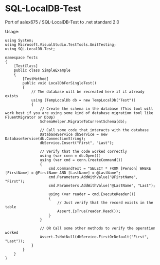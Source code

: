 # SQL-LocalDB-Test
Port of aalex675 / SQL-LocalDB-Test to .net standard 2.0 

Usage:
    
    using System;
    using Microsoft.VisualStudio.TestTools.UnitTesting;
    using SQL.LocalDB.Test;

    namespace Tests
    {
        [TestClass]
        public class SimpleExample
        {
            [TestMethod]
            public void LocalDbForSingleTest()
            {
                // The database will be recreated here if it already exists
                using (TempLocalDb db = new TempLocalDb("Test"))
                {
                    // Create the schema in the database (This tool will work best if you are using some kind of database migration tool like FluentMigrator or DbUp)
                    SchemaHelper.MigrateToCurrentSchema(db);
    
                    // Call some code that interacts with the database
                    DatabaseService dbService = new DatabaseService(db.ConnectionString);
                    dbService.Insert("First", "Last");
    
                    // Verify that the code worked correctly
                    using (var conn = db.Open())
                    using (var cmd = conn.CreateCommand())
                    {
                        cmd.CommandText = "SELECT * FROM [Person] WHERE [FirstName] = @FirstName AND [LastName] = @LastName";
                        cmd.Parameters.AddWithValue("@FirstName", "First");
                        cmd.Parameters.AddWithValue("@LastName", "Last");
    
                        using (var reader = cmd.ExecuteReader())
                        {
                            // Just verify that the record exists in the table
                            Assert.IsTrue(reader.Read());
                        }
                    }
    
                    // OR Call some other methods to verify the operation worked
                    Assert.IsNotNull(dbService.FirstOrDefault("First", "Last"));
                }
            }
        }
    }
